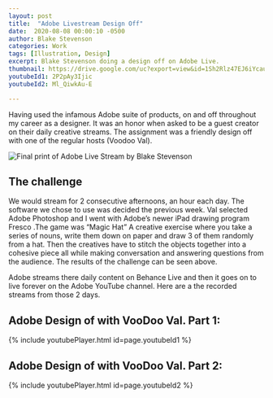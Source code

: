 ```yaml
---
layout: post
title:  "Adobe Livestream Design Off"
date:  2020-08-08 00:00:10 -0500
author: Blake Stevenson
categories: Work
tags: [Illustration, Design]
excerpt: Blake Stevenson doing a design off on Adobe Live.
thumbnail: https://drive.google.com/uc?export=view&id=1Sh2Rlz47EJ6iYcauNtaRjQmI-axfIYps 
youtubeId1: 2P2pAy3Ijic 
youtubeId2: Ml_QiwkAu-E

---
```


Having used the infamous Adobe suite of products, on and off throughout my career as a designer. It was an honor when asked to be a guest creator on their daily creative streams. The assignment was a friendly design off with one of the regular hosts (Voodoo Val). 

![Final print of Adobe Live Stream by Blake Stevenson](https://drive.google.com/uc?export=view&id=1DJVyqri-lhJY7NDeR96qtWacuhstRjsk)

## The challenge

We would stream for 2 consecutive afternoons, an hour each day. The software we chose to use was decided the previous week. Val selected Adobe Photoshop and I went with Adobe’s newer iPad drawing program Fresco .The game was “Magic Hat” A creative exercise where you take a series of nouns, write them down on paper and draw 3 of them randomly from a hat. Then the creatives have to stitch the objects together into a cohesive piece all while making conversation and answering questions from the audience. The results of the challenge can be seen above.

Adobe streams there daily content on Behance Live and then it goes on to live forever on the Adobe YouTube channel. Here are a the recorded streams from those 2 days. 


## Adobe Design of with VooDoo Val. Part 1:

{% include youtubePlayer.html id=page.youtubeId1 %}

## Adobe Design of with VooDoo Val. Part 2:

{% include youtubePlayer.html id=page.youtubeId2 %}
